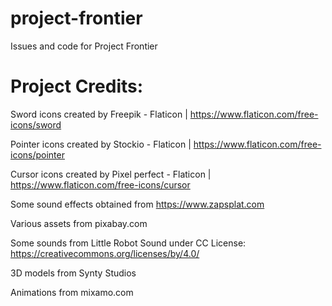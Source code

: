 # project-frontier
Issues and code for Project Frontier




# Project Credits:

Sword icons created by Freepik - Flaticon | https://www.flaticon.com/free-icons/sword 

Pointer icons created by Stockio - Flaticon | https://www.flaticon.com/free-icons/pointer

Cursor icons created by Pixel perfect - Flaticon | https://www.flaticon.com/free-icons/cursor

Some sound effects obtained from https://www.zapsplat.com

Various assets from pixabay.com

Some sounds from Little Robot Sound under CC License: https://creativecommons.org/licenses/by/4.0/

3D models from Synty Studios

Animations from mixamo.com
